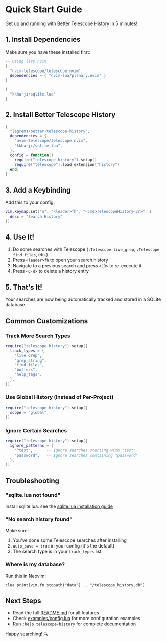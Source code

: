 # Quick Start Guide

Get up and running with Better Telescope History in 5 minutes!

## 1. Install Dependencies

Make sure you have these installed first:

```lua
-- Using lazy.nvim
{
  "nvim-telescope/telescope.nvim",
  dependencies = { "nvim-lua/plenary.nvim" }
}

{
  "kkharji/sqlite.lua"
}
```

## 2. Install Better Telescope History

```lua
{
  "legrems/better-telescope-history",
  dependencies = {
    "nvim-telescope/telescope.nvim",
    "kkharji/sqlite.lua",
  },
  config = function()
    require("telescope-history").setup()
    require("telescope").load_extension("history")
  end,
}
```

## 3. Add a Keybinding

Add this to your config:

```lua
vim.keymap.set("n", "<leader>fh", "<cmd>TelescopeHistory<cr>", {
  desc = "Search History"
})
```

## 4. Use It!

1. Do some searches with Telescope (`:Telescope live_grep`, `:Telescope find_files`, etc.)
2. Press `<leader>fh` to open your search history
3. Navigate to a previous search and press `<CR>` to re-execute it
4. Press `<C-d>` to delete a history entry

## 5. That's It!

Your searches are now being automatically tracked and stored in a SQLite database.

## Common Customizations

### Track More Search Types

```lua
require("telescope-history").setup({
  track_types = {
    "live_grep",
    "grep_string",
    "find_files",
    "buffers",
    "help_tags",
  },
})
```

### Use Global History (Instead of Per-Project)

```lua
require("telescope-history").setup({
  scope = "global",
})
```

### Ignore Certain Searches

```lua
require("telescope-history").setup({
  ignore_patterns = {
    "^test",      -- Ignore searches starting with "test"
    "password",   -- Ignore searches containing "password"
  },
})
```

## Troubleshooting

### "sqlite.lua not found"

Install sqlite.lua: see the [sqlite.lua installation guide](https://github.com/kkharji/sqlite.lua#installation)

### "No search history found"

Make sure:
1. You've done some Telescope searches after installing
2. `auto_save = true` in your config (it's the default)
3. The search type is in your `track_types` list

### Where is my database?

Run this in Neovim:
```vim
:lua print(vim.fn.stdpath("data") .. "/telescope_history.db")
```

## Next Steps

- Read the full [README.md](README.md) for all features
- Check [examples/config.lua](examples/config.lua) for more configuration examples
- Run `:help telescope-history` for complete documentation

Happy searching! 🔍

